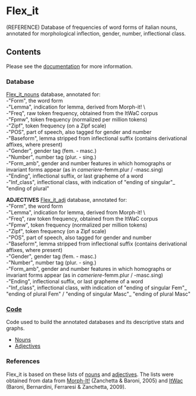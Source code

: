 # Flex_it
(REFERENCE)
Database of frequencies of word forms of italian nouns, annotated for morphological inflection, gender, number, inflectional class. 

## Contents 
Please see the [documentation](https://github.com/franfranz/Flex_it/blob/main/Flex_it_V1_0_0_contents.pdf) for more information. 

### Database
[Flex_it_nouns](https://github.com/franfranz/Noun_inflection_ITA/blob/main/Flex_ita_nouns.csv)  database, annotated for: \
-"Form", the word form \
-"Lemma", indication for lemma, derived from Morph-it! \         
-"Freq", raw token frequency, obtained from the ItWaC corpus \
-"Fpmw", token frequency (normalized per million tokens)\
-"Zipf", token frequency (on a Zipf scale)  \
-"POS", part of speech, also tagged for gender and number\
-"Baseform", lemma stripped from inflectional suffix (contains derivational affixes, where present)\
-"Gender", gender tag (fem. - masc.)\
-"Number", number tag (plur. - sing.)\
-"Form_amb", gender and number features in which homographs or invariant forms appear (as in _cameriere_-femm.plur / -masc.sing)\
-"Ending", inflectional suffix, or last grapheme of a word\
-"Inf_class", inflectional class, with indication of "ending of singular"_ "ending of plural"
 
**ADJECTIVES**
[Flex_it_adj](https://github.com/franfranz/Flex_it/blob/main/Flex_it_adj.csv)  database, annotated for: \
-"Form", the word form \
-"Lemma", indication for lemma, derived from Morph-it! \         
-"Freq", raw token frequency, obtained from the ItWaC corpus \
-"Fpmw", token frequency (normalized per million tokens)\
-"Zipf", token frequency (on a Zipf scale)  \
-"POS", part of speech, also tagged for gender and number\
-"Baseform", lemma stripped from inflectional suffix (contains derivational affixes, where present)\
-"Gender", gender tag (fem. - masc.)\
-"Number", number tag (plur. - sing.)\
-"Form_amb", gender and number features in which homographs or invariant forms appear (as in _cameriere_-femm.plur / -masc.sing)\
-"Ending", inflectional suffix, or last grapheme of a word\
-"Inf_class", inflectional class, with indication of "ending of singular Fem"_ "ending of plural Fem" / "ending of singular Masc"_ "ending of plural Masc"

### [Code](https://github.com/franfranz/Flex_it/tree/main/code)
Code used to build the annotated databases and its descriptive stats and graphs. 
* [Nouns](https://github.com/franfranz/Flex_it/blob/main/code/build_FLEXIT_nouns.R)
* [Adjectives](https://github.com/franfranz/Flex_it/blob/main/code/build_FLEXIT_adj.R)

### References

Flex_it is based on these lists of [nouns](https://github.com/franfranz/Word_Frequency_Lists_ITA/blob/main/itwac_nouns_lemmas_notail_2_0_0.csv) and [adjectives](https://github.com/franfranz/Word_Frequency_Lists_ITA/blob/main/itwac_adj_lemmas_notail_2_1_0.csv). The lists were obtained from data from [Morph-It!](https://docs.sslmit.unibo.it/doku.php?id=resources:morph-it) (Zanchetta & Baroni, 2005) and [ItWac](https://cqpweb.lancs.ac.uk/itwac/) (Baroni, Bernardini, Ferraresi & Zanchetta, 2009). 

 
 
